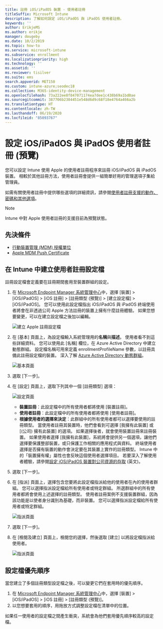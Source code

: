 ```yaml
---
title: 註冊 iOS/iPadOS 裝置 - 使用者註冊
titleSuffix: Microsoft Intune
description: 了解如何設定 iOS/iPadOS 與 iPadOS 使用者註冊。
keywords: ''
author: ErikjeMS
ms.author: erikje
manager: dougeby
ms.date: 10/2/2019
ms.topic: how-to
ms.service: microsoft-intune
ms.subservice: enrollment
ms.localizationpriority: high
ms.technology: ''
ms.assetid: ''
ms.reviewer: tisilver
ms.suite: ems
search.appverid: MET150
ms.custom: intune-azure;seodec18
ms.collection: M365-identity-device-management
ms.openlocfilehash: 73a222ee8f847071174ea7dee1c438b69a1bd0ae
ms.sourcegitcommit: 387706b2304451e548d6d9c68f18e4764a466a2b
ms.translationtype: HT
ms.contentlocale: zh-TW
ms.lasthandoff: 06/19/2020
ms.locfileid: "85093767"
---
```

# <a name="set-up-iosipados-and-ipados-user-enrollment-preview"></a>設定 iOS/iPadOS 與 iPadOS 使用者註冊 (預覽)

您可以設定 Intune 使用 Apple 的使用者註冊程序來註冊 iOS/iPadOS 與 iPadOS 裝置。 相較於其他註冊方法，使用者註冊會提供一組簡單好用的管理選項子集給管理員。

如需有關使用者註冊中提供哪些選項的詳細資訊，請參閱[使用者註冊支援的動作、密碼和其他選項](ios-user-enrollment-supported-actions.md)。

> [!NOTE]
> Intune 中對 Apple 使用者註冊的支援目前為預覽狀態。

## <a name="prerequisites"></a>先決條件
- [行動裝置管理 (MDM) 授權單位](../fundamentals/mdm-authority-set.md)
- [Apple MDM Push Certificate](apple-mdm-push-certificate-get.md)

## <a name="create-a-user-enrollment-profile-in-intune"></a>在 Intune 中建立使用者註冊設定檔

註冊設定檔會定義要在註冊期間套用至裝置群組的設定。 

1. 在 [Microsoft Endpoint Manager 系統管理中心](https://go.microsoft.com/fwlink/?linkid=2109431)中，選擇 [裝置] > [iOS/iPadOS] > [iOS 註冊] > [註冊類型 (預覽)] > [建立設定檔] > [iOS/iPadOS]。 您可以使用此設定檔指出 iOS/iPadOS 與 iPadOS 終端使用者將會在非透過公司 Apple 方法註冊的裝置上擁有什麼註冊體驗。 如果您想要變更，可以在建立設定檔之後加以編輯。

    ![建立 Apple 註冊設定檔](./media/ios-user-enrollment/create-profile.png)

2. 在 [基本] 頁面上，為設定檔輸入系統管理用的**名稱**與**描述**。 使用者看不到這些詳細資料。 您可以使用此 [名稱] 欄位，在 Azure Active Directory 中建立動態群組。 設定檔名稱可用來定義 enrollmentProfileName 參數，以註冊具備此註冊設定檔的裝置。 深入了解 [Azure Active Directory 動態群組](https://docs.microsoft.com/azure/active-directory/active-directory-groups-dynamic-membership-azure-portal#rules-for-devices)。

    ![基本頁面](./media/ios-user-enrollment/basics-page.png)

3. 選取 [下一步]。

4. 在 [設定] 頁面上，選取下列其中一個 [註冊類型] 選項：

    ![設定頁面](./media/ios-user-enrollment/settings-page.png)

    - **裝置註冊**：此設定檔中的所有使用者都將使用 [裝置註冊]。
    - **使用者註冊**：此設定檔中的所有使用者都將使用 [使用者註冊]。
    - **根據使用者的選擇來決定**：此群組中的所有使用者都可以選擇要使用的註冊類型。 當使用者註冊其裝置時，他們會看到可選擇 [我擁有此裝置] 或 [(公司) 擁有此裝置] 的選項。 如果選擇後者，就會使用裝置註冊來註冊裝置。 如果使用者選擇 [我擁有此裝置]，系統將會提供另一個選項，讓他們選擇要保護整部裝置，或只保護工作相關的應用程式與資料。 終端使用者選擇是否擁有裝置的動作會決定要在其裝置上實作的註冊類型。 Intune 中的「裝置擁有權」屬性也會反映這個使用者選擇項目。 若要深入了解使用者體驗，請參閱[設定 iOS/iPadOS 裝置對公司資源的存取](https://docs.microsoft.com/mem/intune/user-help/enroll-your-device-in-intune-macos-cp) \(英文\)。
    
5. 選取 [下一步]。

6. 在 [指派] 頁面上，選擇包含您要將此設定檔指派給他的使用者在內的使用者群組。 您可以選擇指派設定檔給所有使用者或特定群組。 所選群組中的所有使用者都將會使用上述選擇的註冊類型。 使用者註冊案例不支援裝置群組，因為該功能是以使者身分識別為基礎，而非裝置。 您可以選擇指派設定檔給所有使用者或特定群組。

    ![指派頁面](./media/ios-user-enrollment/assignments-page.png)

7. 選取 [下一步]。

8. 在 [檢閱及建立] 頁面上，檢閱您的選擇，然後選取 [建立] 以將設定檔指派給使用者。

    ![指派頁面](./media/ios-user-enrollment/assignments-page.png)


## <a name="profile-priority"></a>設定檔優先順序

當您建立了多個註冊類型設定檔之後，可以變更它們在套用時的優先順序。

1. 在 [Microsoft Endpoint Manager 系統管理中心](https://go.microsoft.com/fwlink/?linkid=2109431)中，選擇 [裝置] > [iOS/iPadOS] > [iOS 註冊] > [註冊類型 (預覽)]。
2. 以您想要套用的順序，用拖放方式調整設定檔在清單中的位置。

如果任一使用者的設定檔之間產生衝突，系統會為他們套用優先順序較高的設定檔。


